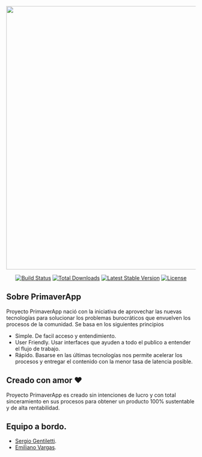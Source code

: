 <p align="center"><img src="https://i.imgur.com/BS9UDNz.png" width="700"></p>

<p align="center">
<a href="https://travis-ci.org/laravel/framework"><img src="https://travis-ci.org/laravel/framework.svg" alt="Build Status"></a>
<a href="https://packagist.org/packages/laravel/framework"><img src="https://poser.pugx.org/laravel/framework/d/total.svg" alt="Total Downloads"></a>
<a href="https://packagist.org/packages/laravel/framework"><img src="https://poser.pugx.org/laravel/framework/v/stable.svg" alt="Latest Stable Version"></a>
<a href="https://packagist.org/packages/laravel/framework"><img src="https://poser.pugx.org/laravel/framework/license.svg" alt="License"></a>
</p>

## Sobre PrimaverApp

Proyecto PrimaverApp nació con la iniciativa de aprovechar las nuevas tecnologías para solucionar los problemas burocráticos que envuelven los procesos de la comunidad. Se basa en los siguientes principios

- Simple. De facil acceso y entendimiento.
- User Friendly. Usar interfaces que ayuden a todo el publico a entender el flujo de trabajo.
- Rápido. Basarse en las últimas tecnologías nos permite acelerar los procesos y entregar el contenido con la menor tasa de latencia posible.

## Creado con amor ❤

Proyecto PrimaverApp es creado sin intenciones de lucro y con total sinceramiento en sus procesos para obtener un producto 100% sustentable y de alta rentabilidad.

## Equipo a bordo.

- [Sergio Gentiletti](https://www.twitter.com/GentilettiSer).
- [Emiliano Vargas](https://www.twitter.com/SoyEmiVargas).
